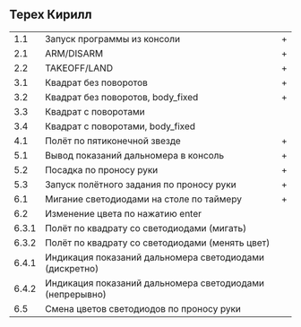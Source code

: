 ## Терех Кирилл

<table><tr><td>1.1</td><td>Запуск программы из консоли</td><td>+</td></tr><tr><td>2.1</td><td>ARM/DISARM</td><td>+</td></tr><tr><td>2.2</td><td>TAKEOFF/LAND</td><td>+</td></tr><tr><td>3.1</td><td>Квадрат без поворотов</td><td>+</td></tr><tr><td>3.2</td><td>Квадрат без поворотов, body_fixed</td><td>+</td></tr><tr><td>3.3</td><td>Квадрат с поворотами</td><td> </td></tr><tr><td>3.4</td><td>Квадрат с поворотами, body_fixed</td><td> </td></tr><tr><td>4.1</td><td>Полёт по пятиконечной звезде</td><td>+</td></tr><tr><td>5.1</td><td>Вывод показаний дальномера в консоль</td><td>+</td></tr><tr><td>5.2</td><td>Посадка по проносу руки</td><td>+</td></tr><tr><td>5.3</td><td>Запуск полётного задания по проносу руки</td><td>+</td></tr><tr><td>6.1</td><td>Мигание светодиодами на столе по таймеру</td><td>+</td></tr><tr><td>6.2</td><td>Изменение цвета по нажатию enter</td><td> </td></tr><tr><td>6.3.1</td><td>Полёт по квадрату со светодиодами (мигать)</td><td> </td></tr><tr><td>6.3.2</td><td>Полёт по квадрату со светодиодами (менять цвет)</td><td> </td></tr><tr><td>6.4.1</td><td>Индикация показаний дальномера светодиодами (дискретно)</td><td> </td></tr><tr><td>6.4.2</td><td>Индикация показаний дальномера светодиодами (непрерывно)</td><td> </td></tr><tr><td>6.5</td><td>Смена цветов светодиодов по проносу руки</td><td> </td></tr></table>